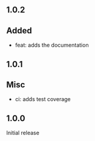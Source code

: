 ## 1.0.2

## Added

- feat: adds the documentation

## 1.0.1

## Misc

- ci: adds test coverage

## 1.0.0

Initial release
